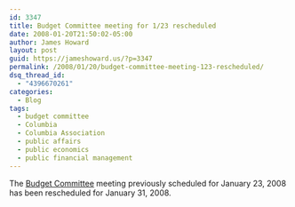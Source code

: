```yaml
---
id: 3347
title: Budget Committee meeting for 1/23 rescheduled
date: 2008-01-20T21:50:02-05:00
author: James Howard
layout: post
guid: https://jameshoward.us/?p=3347
permalink: /2008/01/20/budget-committee-meeting-123-rescheduled/
dsq_thread_id:
  - "4396670261"
categories:
  - Blog
tags:
  - budget committee
  - Columbia
  - Columbia Association
  - public affairs
  - public economics
  - public financial management
---
```

The [Budget Committee](/service/columbia-association) meeting previously scheduled for January 23, 2008 has been rescheduled for January 31, 2008.
